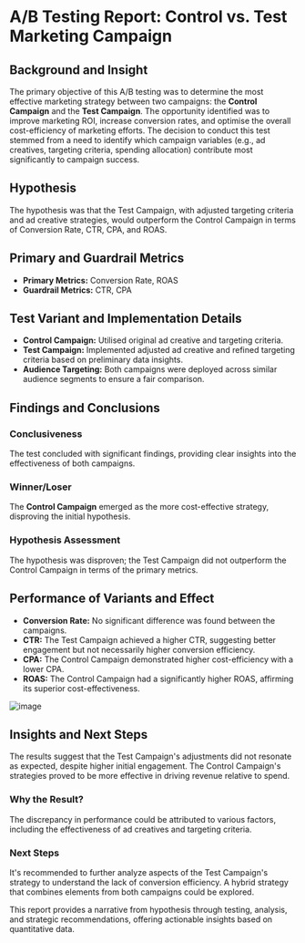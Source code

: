 # A/B Testing Report: Control vs. Test Marketing Campaign

## Background and Insight
The primary objective of this A/B testing was to determine the most effective marketing strategy between two campaigns: the **Control Campaign** and the **Test Campaign**. The opportunity identified was to improve marketing ROI, increase conversion rates, and optimise the overall cost-efficiency of marketing efforts. The decision to conduct this test stemmed from a need to identify which campaign variables (e.g., ad creatives, targeting criteria, spending allocation) contribute most significantly to campaign success.

## Hypothesis
The hypothesis was that the Test Campaign, with adjusted targeting criteria and ad creative strategies, would outperform the Control Campaign in terms of Conversion Rate, CTR, CPA, and ROAS.

## Primary and Guardrail Metrics
- **Primary Metrics:** Conversion Rate, ROAS
- **Guardrail Metrics:** CTR, CPA

## Test Variant and Implementation Details
- **Control Campaign:** Utilised original ad creative and targeting criteria.
- **Test Campaign:** Implemented adjusted ad creative and refined targeting criteria based on preliminary data insights.
- **Audience Targeting:** Both campaigns were deployed across similar audience segments to ensure a fair comparison.

## Findings and Conclusions
### Conclusiveness
The test concluded with significant findings, providing clear insights into the effectiveness of both campaigns.

### Winner/Loser
The **Control Campaign** emerged as the more cost-effective strategy, disproving the initial hypothesis.

### Hypothesis Assessment
The hypothesis was disproven; the Test Campaign did not outperform the Control Campaign in terms of the primary metrics.

## Performance of Variants and Effect


- **Conversion Rate:** No significant difference was found between the campaigns.
- **CTR:** The Test Campaign achieved a higher CTR, suggesting better engagement but not necessarily higher conversion efficiency.
- **CPA:** The Control Campaign demonstrated higher cost-efficiency with a lower CPA.
- **ROAS:** The Control Campaign had a significantly higher ROAS, affirming its superior cost-effectiveness.
  
![image](https://github.com/Illias-b/A-B-Testing/assets/33836566/db0f08b6-1bd2-4453-bb96-69c4d1ea3691)


## Insights and Next Steps
The results suggest that the Test Campaign's adjustments did not resonate as expected, despite higher initial engagement. The Control Campaign's strategies proved to be more effective in driving revenue relative to spend.

### Why the Result?
The discrepancy in performance could be attributed to various factors, including the effectiveness of ad creatives and targeting criteria.

### Next Steps
It's recommended to further analyze aspects of the Test Campaign's strategy to understand the lack of conversion efficiency. A hybrid strategy that combines elements from both campaigns could be explored.

This report provides a narrative from hypothesis through testing, analysis, and strategic recommendations, offering actionable insights based on quantitative data.
